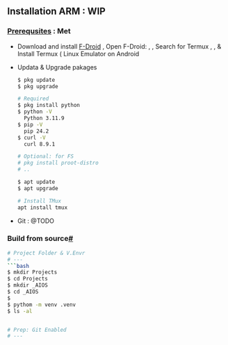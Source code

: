 ## Installation ARM : WIP

### [Prerequsites](#) : Met 

* Download and install [F-Droid](https://f-droid.org/)
  , Open F-Droid:
  , , Search for Termux
  , , & Install Termux ( Linux Emulator on Android

* Updata & Upgrade pakages
  ```bash
  $ pkg update
  $ pkg upgrade
  ```

  ```bash
  # Required
  $ pkg install python
  $ python -V
    Python 3.11.9
  $ pip -V
    pip 24.2
  $ curl -V
    curl 8.9.1
  
  # Optional: for FS
  # pkg install proot-distro
  # ..
  ```

  ```bash
  $ apt update
  $ apt upgrade
  ```

  ```bash
  # Install TMux
  apt install tmux
  ```

* Git : @TODO


### Build from source[#](https://aios.readthedocs.io/en/latest/get_started/installation.html#build-from-source "Permalink to this heading")

```bash
# Project Folder & V.Envr
# ---
```bash
$ mkdir Projects
$ cd Projects
$ mkdir _AIOS
$ cd _AIOS
$
$ pythom -m venv .venv
$ ls -al


# Prep: Git Enabled
# ---
```

